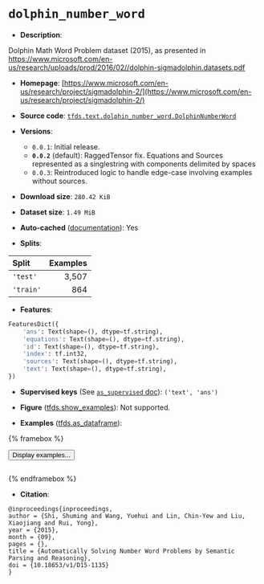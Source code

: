 <div itemscope itemtype="http://schema.org/Dataset">
  <div itemscope itemprop="includedInDataCatalog" itemtype="http://schema.org/DataCatalog">
    <meta itemprop="name" content="TensorFlow Datasets" />
  </div>
  <meta itemprop="name" content="dolphin_number_word" />
  <meta itemprop="description" content="Dolphin Math Word Problem dataset (2015), as presented in https://www.microsoft.com/en-us/research/uploads/prod/2016/02//dolphin-sigmadolphin.datasets.pdf&#10;&#10;To use this dataset:&#10;&#10;```python&#10;import tensorflow_datasets as tfds&#10;&#10;ds = tfds.load(&#x27;dolphin_number_word&#x27;, split=&#x27;train&#x27;)&#10;for ex in ds.take(4):&#10;  print(ex)&#10;```&#10;&#10;See [the guide](https://www.tensorflow.org/datasets/overview) for more&#10;informations on [tensorflow_datasets](https://www.tensorflow.org/datasets).&#10;&#10;" />
  <meta itemprop="url" content="https://www.tensorflow.org/datasets/catalog/dolphin_number_word" />
  <meta itemprop="sameAs" content="https://www.microsoft.com/en-us/research/project/sigmadolphin-2/" />
  <meta itemprop="citation" content="@inproceedings{inproceedings,&#10;author = {Shi, Shuming and Wang, Yuehui and Lin, Chin-Yew and Liu, Xiaojiang and Rui, Yong},&#10;year = {2015},&#10;month = {09},&#10;pages = {},&#10;title = {Automatically Solving Number Word Problems by Semantic Parsing and Reasoning},&#10;doi = {10.18653/v1/D15-1135}&#10;}" />
</div>

# `dolphin_number_word`


*   **Description**:

Dolphin Math Word Problem dataset (2015), as presented in
https://www.microsoft.com/en-us/research/uploads/prod/2016/02//dolphin-sigmadolphin.datasets.pdf

*   **Homepage**:
    [https://www.microsoft.com/en-us/research/project/sigmadolphin-2/](https://www.microsoft.com/en-us/research/project/sigmadolphin-2/)

*   **Source code**:
    [`tfds.text.dolphin_number_word.DolphinNumberWord`](https://github.com/tensorflow/datasets/tree/master/tensorflow_datasets/text/dolphin_number_word/dolphin_number_word.py)

*   **Versions**:

    *   `0.0.1`: Initial release.
    *   **`0.0.2`** (default): RaggedTensor fix. Equations and Sources
        represented as a singlestring with components delimited by spaces
    *   `0.0.3`: Reintroduced logic to handle edge-case involving examples
        without sources.

*   **Download size**: `280.42 KiB`

*   **Dataset size**: `1.49 MiB`

*   **Auto-cached**
    ([documentation](https://www.tensorflow.org/datasets/performances#auto-caching)):
    Yes

*   **Splits**:

Split     | Examples
:-------- | -------:
`'test'`  | 3,507
`'train'` | 864

*   **Features**:

```python
FeaturesDict({
    'ans': Text(shape=(), dtype=tf.string),
    'equations': Text(shape=(), dtype=tf.string),
    'id': Text(shape=(), dtype=tf.string),
    'index': tf.int32,
    'sources': Text(shape=(), dtype=tf.string),
    'text': Text(shape=(), dtype=tf.string),
})
```

*   **Supervised keys** (See
    [`as_supervised` doc](https://www.tensorflow.org/datasets/api_docs/python/tfds/load#args)):
    `('text', 'ans')`

*   **Figure**
    ([tfds.show_examples](https://www.tensorflow.org/datasets/api_docs/python/tfds/visualization/show_examples)):
    Not supported.

*   **Examples**
    ([tfds.as_dataframe](https://www.tensorflow.org/datasets/api_docs/python/tfds/as_dataframe)):

<!-- mdformat off(HTML should not be auto-formatted) -->

{% framebox %}

<button id="displaydataframe">Display examples...</button>
<div id="dataframecontent" style="overflow-x:scroll"></div>
<script src="https://www.gstatic.com/external_hosted/jquery2.min.js"></script>
<script>
var url = "https://storage.googleapis.com/tfds-data/visualization/dataframe/dolphin_number_word-0.0.2.html";
$(document).ready(() => {
  $("#displaydataframe").click((event) => {
    // Disable the button after clicking (dataframe loaded only once).
    $("#displaydataframe").prop("disabled", true);

    // Pre-fetch and display the content
    $.get(url, (data) => {
      $("#dataframecontent").html(data);
    }).fail(() => {
      $("#dataframecontent").html(
        'Error loading examples. If the error persist, please open '
        + 'a new issue.'
      );
    });
  });
});
</script>

{% endframebox %}

<!-- mdformat on -->

*   **Citation**:

```
@inproceedings{inproceedings,
author = {Shi, Shuming and Wang, Yuehui and Lin, Chin-Yew and Liu, Xiaojiang and Rui, Yong},
year = {2015},
month = {09},
pages = {},
title = {Automatically Solving Number Word Problems by Semantic Parsing and Reasoning},
doi = {10.18653/v1/D15-1135}
}
```
